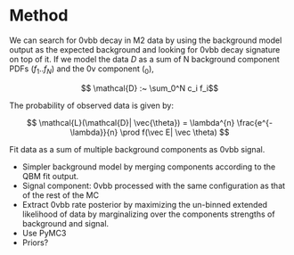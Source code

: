 Method
======

We can search for 0vbb decay in M2 data by using the background model output as the expected background and looking for 0vbb decay signature on top of it. If we model the data $D$ as a sum of N background component PDFs ($f_1..f_N)$ and the 0v component  ($_0$),

$$ \mathcal{D} :~ \sum_0^N c_i f_i$$

The probability of observed data is given by:

$$ \mathcal{L}(\mathcal{D}| \vec{\theta}) = \lambda^{n} \frac{e^{-\lambda}}{n} \prod f(\vec E| \vec \theta)
$$

Fit data as a sum of multiple background components as 0vbb signal.
+ Simpler background model by merging components according to the QBM fit output.
+ Signal component: 0vbb processed with the same configuration as that of the rest of the MC
+ Extract 0vbb rate posterior by maximizing the un-binned extended likelihood of data by marginalizing over the components strengths of background and signal.
+ Use PyMC3
+ Priors?